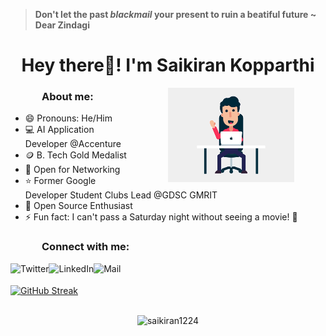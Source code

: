 > **Don't let the past *blackmail* your present to ruin a beatiful future  ~ Dear Zindagi**

<h1 align="center">Hey there👋! I'm Saikiran Kopparthi</h1>



<img align="right" alt="GIF" src="./assets/character-1.gif" width="40%" height="70%" style="margin:0 50px;"> 


<h3 style="left: 50px; position:relative;">About me:</h3>

- 😄 Pronouns: He/Him
- 💻 AI Application Developer @Accenture
- 🪙 B. Tech Gold Medalist
- 🤝 Open for Networking 
- ⭐ Former Google Developer Student Clubs Lead @GDSC GMRIT
- 🤠 Open Source Enthusiast 
- ⚡ Fun fact: I can't pass a Saturday night without seeing a movie! 🎸

<h3 style="left: 50px; position:relative;">Connect with me:</h3> 

<a href="https://twitter.com/SaikiranKoppar1"><img align="left" title="Twitter - Saikiran Kopparthi" alt="Twitter" height="34px" src="https://img.icons8.com/?size=100&id=ClbD5JTFM7FA&format=png&color=000000" /></a>

<a href="https://www.linkedin.com/in/sai-kiran-kopparthi-2204a518a/"><img align="left" title="LinkedIn - Saikiran Kopparthi" alt="LinkedIn" height="30px" src="https://img.icons8.com/color/344/linkedin.png" /></a>

<a href="mailto:knvrs.saikiran@gmail.com"><img align="left" title="Mail - Saikiran Kopparthi" alt="Mail" height="28px" src="https://img.icons8.com/color/344/gmail-new.png" /></a>

<br>
<br>

<a href="https://github.com/DenverCoder1/github-readme-streak-stats">
  <img height=160 align="center" src="https://github-readme-streak-stats-eight.vercel.app/?user=saikiran1224&theme=dark&hide_border=false" alt="GitHub Streak" />
</a>

<br>
<br>

<p align="center"> <img src="https://komarev.com/ghpvc/?username=saikiran1224&label=visitors&color=blue&style=flat" alt="saikiran1224" /> </p>
